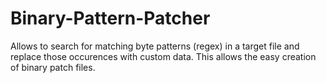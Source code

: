 Binary-Pattern-Patcher
======================

Allows to search for matching byte patterns (regex) in a target file and replace those occurences with custom data. This allows the easy creation of binary patch files.
